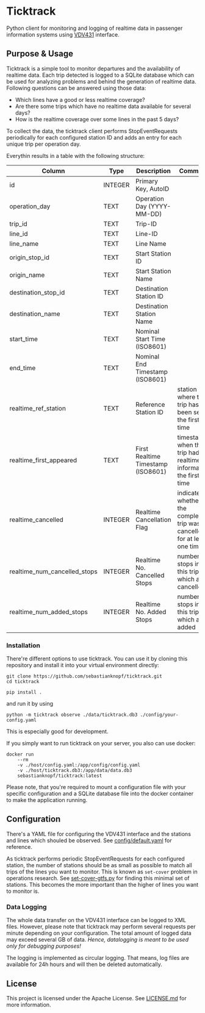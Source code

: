 # Ticktrack
Python client for monitoring and logging of realtime data in passenger information systems using [VDV431](https://github.com/VDVde/TRIAS) interface. 

## Purpose & Usage
Ticktrack is a simple tool to monitor departures and the availability of realtime data. Each trip detected is logged to a SQLite database which can be used for analyzing problems and behind the generation of realtime data. Following questions can be answered using those data:

- Which lines have a good or less realtime coverage?
- Are there some trips which have no realtime data available for several days?
- How is the realtime coverage over some lines in the past 5 days?

To collect the data, the ticktrack client performs StopEventRequests periodically for each configured station ID and adds an entry for each unique trip per operation day. 

Everythin results in a table with the following structure:

| Column                  | Type   | Description                | Comment
|-------------------------|------------|------------------------------|---|
| id                      | INTEGER    | Primary Key, AutoID     |    |
| operation_day           | TEXT       | Operation Day (YYYY-MM-DD)  ||
| trip_id                 | TEXT       | Trip-ID                     ||
| line_id                 | TEXT       | Line-ID                     ||
| line_name               | TEXT       | Line Name                   ||
| origin_stop_id          | TEXT       | Start Station ID            ||
| origin_name             | TEXT       | Start Station Name          ||
| destination_stop_id     | TEXT       | Destination Station ID      ||
| destination_name        | TEXT       | Destination Station Name    ||
| start_time              | TEXT       | Nominal Start Time (ISO8601) ||
| end_time                | TEXT       | Nominal End Timestamp (ISO8601) ||
| realtime_ref_station    | TEXT       | Reference Station ID | station ID where the trip has been seen the first time |
| realtime_first_appeared | TEXT       | First Realtime Timestamp (ISO8601) |timestamp when the trip had realtime information the first time | 
| realtime_cancelled | INTEGER | Realtime Cancellation Flag | indicates whether the complete trip was cancelled for at least one time |
| realtime_num_cancelled_stops | INTEGER | Realtime No. Cancelled Stops | number of stops in this trip which are cancelled |
| realtime_num_added_stops | INTEGER | Realtime No. Added Stops | number of stops in this trip which are added |

### Installation
There're different options to use ticktrack. You can use it by cloning this repository and install it into your virtual environment directly:
```
git clone https://github.com/sebastianknopf/ticktrack.git
cd ticktrack

pip install .
```
and run it by using
```
python -m ticktrack observe ./data/ticktrack.db3 ./config/your-config.yaml
```
This is especially good for development. 

If you simply want to run ticktrack on your server, you also can use docker:
```
docker run 
    --rm 
    -v ./host/config.yaml:/app/config/config.yaml 
    -v ./host/ticktrack.db3:/app/data/data.db3
    sebastianknopf/ticktrack:latest
```
Please note, that you're required to mount a configuration file with your specific configuration and a SQLite database file into the docker container to make the application running. 

## Configuration
There's a YAML file for configuring the VDV431 interface and the stations and lines which shouled be observed. See [config/default.yaml](config/default.yaml) for reference.

As ticktrack performs periodic StopEventRequests for each configured station, the number of stations should be as small as possible to match all trips of the lines you want to monitor. This is known as `set-cover` problem in operations research. See [set-cover-gtfs.py]() for finding this minimal set of stations. This becomes the more important than the higher of lines you want to monitor is.

### Data Logging
The whole data transfer on the VDV431 interface can be logged to XML files. However, please note that ticktrack may perform several requests per minute depending on your configuration. The total amount of logged data may exceed several GB of data. _Hence, datalogging is meant to be used only for debugging purposes!_

The logging is implemented as circular logging. That means, log files are available for 24h hours and will then be deleted automatically.

## License
This project is licensed under the Apache License. See [LICENSE.md](LICENSE.md) for more information.
